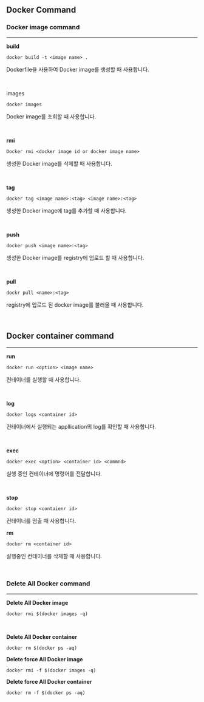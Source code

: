 ## Docker Command

### Docker image command
---
**build**
```shell
docker build -t <image name> .
```
Dockerfile을 사용하여 Docker image를 생성할 때 사용합니다.

<br>

images
```shell
docker images
```
Docker image를 조회할 때 사용합니다.

<br>

**rmi**
```shell
Docker rmi <docker image id or docker image name>
```
생성한 Docker image를 삭제할 때 사용합니다.

<br>

**tag**
```shell
docker tag <image name>:<tag> <image name>:<tag>
```
생성한 Docker image에 tag를 추가할 때 사용합니다.

<br>

**push**
```shell
docker push <image name>:<tag>
```
생성한 Docker image를 registry에 업로드 할 때 사용합니다.

<br>

**pull**
```shell
dockr pull <name>:<tag>
```
registry에 업로드 된 docker image를 불러올 때 사용합니다.

<br>

## Docker container command
---
**run**
```shell
docker run <option> <image name>
```
컨테이너를 실행할 때 사용합니다.

<br>

**log**
```shell
docker logs <container id>
```
컨테이너에서 실행되는 appllication의 log를 확인할 때 사용합니다.

<br>

**exec**
```shell
docker exec <option> <container id> <commnd>
```
실행 중인 컨테이너에 명령어를 전달합니다.

<br>

**stop**
```shell
docker stop <contaienr id>
```
컨테이너를 멈출 때 사용합니다.

**rm**
```shell
docker rm <container id>
```
실행중인 컨테이너를 삭제할 때 사용합니다.

<br>

### Delete All Docker command
---
**Delete All Docker image**
```shell
docker rmi $(docker images -q)
```

<br>

**Delete All Docker container**
```shell
docker rm $(docker ps -aq)
```

**Delete force All Docker image**
```shell
docker rmi -f $(docker images -q)
```

**Delete force All Docker container**
```shell
docker rm -f $(docker ps -aq)
```